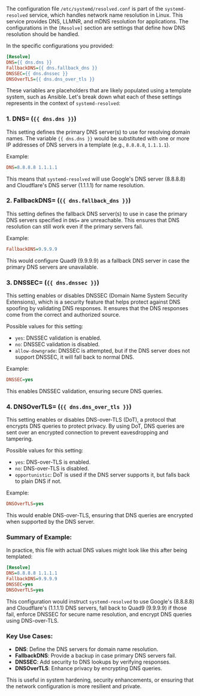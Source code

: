 The configuration file `/etc/systemd/resolved.conf` is part of the `systemd-resolved` service, which handles network name resolution in Linux. This service provides DNS, LLMNR, and mDNS resolution for applications. The configurations in the `[Resolve]` section are settings that define how DNS resolution should be handled.

In the specific configurations you provided:

```ini
[Resolve]
DNS={{ dns.dns }}
FallbackDNS={{ dns.fallback_dns }}
DNSSEC={{ dns.dnssec }}
DNSOverTLS={{ dns.dns_over_tls }}
```

These variables are placeholders that are likely populated using a template system, such as Ansible. Let's break down what each of these settings represents in the context of `systemd-resolved`:

### 1. **DNS=** (`{{ dns.dns }}`)
This setting defines the primary DNS server(s) to use for resolving domain names. The variable `{{ dns.dns }}` would be substituted with one or more IP addresses of DNS servers in a template (e.g., `8.8.8.8`, `1.1.1.1`).

Example:
```ini
DNS=8.8.8.8 1.1.1.1
```
This means that `systemd-resolved` will use Google's DNS server (8.8.8.8) and Cloudflare's DNS server (1.1.1.1) for name resolution.

### 2. **FallbackDNS=** (`{{ dns.fallback_dns }}`)
This setting defines the fallback DNS server(s) to use in case the primary DNS servers specified in `DNS=` are unreachable. This ensures that DNS resolution can still work even if the primary servers fail.

Example:
```ini
FallbackDNS=9.9.9.9
```
This would configure Quad9 (9.9.9.9) as a fallback DNS server in case the primary DNS servers are unavailable.

### 3. **DNSSEC=** (`{{ dns.dnssec }}`)
This setting enables or disables DNSSEC (Domain Name System Security Extensions), which is a security feature that helps protect against DNS spoofing by validating DNS responses. It ensures that the DNS responses come from the correct and authorized source.

Possible values for this setting:
- `yes`: DNSSEC validation is enabled.
- `no`: DNSSEC validation is disabled.
- `allow-downgrade`: DNSSEC is attempted, but if the DNS server does not support DNSSEC, it will fall back to normal DNS.

Example:
```ini
DNSSEC=yes
```
This enables DNSSEC validation, ensuring secure DNS queries.

### 4. **DNSOverTLS=** (`{{ dns.dns_over_tls }}`)
This setting enables or disables DNS-over-TLS (DoT), a protocol that encrypts DNS queries to protect privacy. By using DoT, DNS queries are sent over an encrypted connection to prevent eavesdropping and tampering.

Possible values for this setting:
- `yes`: DNS-over-TLS is enabled.
- `no`: DNS-over-TLS is disabled.
- `opportunistic`: DoT is used if the DNS server supports it, but falls back to plain DNS if not.

Example:
```ini
DNSOverTLS=yes
```
This would enable DNS-over-TLS, ensuring that DNS queries are encrypted when supported by the DNS server.

### Summary of Example:
In practice, this file with actual DNS values might look like this after being templated:

```ini
[Resolve]
DNS=8.8.8.8 1.1.1.1
FallbackDNS=9.9.9.9
DNSSEC=yes
DNSOverTLS=yes
```

This configuration would instruct `systemd-resolved` to use Google's (8.8.8.8) and Cloudflare's (1.1.1.1) DNS servers, fall back to Quad9 (9.9.9.9) if those fail, enforce DNSSEC for secure name resolution, and encrypt DNS queries using DNS-over-TLS.

### Key Use Cases:
- **DNS**: Define the DNS servers for domain name resolution.
- **FallbackDNS**: Provide a backup in case primary DNS servers fail.
- **DNSSEC**: Add security to DNS lookups by verifying responses.
- **DNSOverTLS**: Enhance privacy by encrypting DNS queries.

This is useful in system hardening, security enhancements, or ensuring that the network configuration is more resilient and private.
